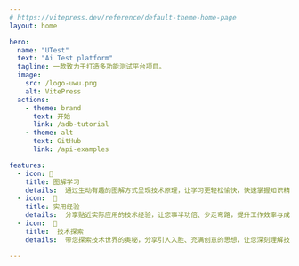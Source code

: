 ```yaml
---
# https://vitepress.dev/reference/default-theme-home-page
layout: home

hero:
  name: "UTest"
  text: "Ai Test platform"
  tagline: 一款致力于打造多功能测试平台项目。
  image:
    src: /logo-uwu.png
    alt: VitePress
  actions:
    - theme: brand
      text: 开始
      link: /adb-tutorial
    - theme: alt
      text: GitHub
      link: /api-examples

features:
  - icon: 📝
    title: 图解学习
    details:  通过生动有趣的图解方式呈现技术原理，让学习更轻松愉快，快速掌握知识精髓。
  - icon:  🚀
    title: 实用经验
    details:  分享贴近实际应用的技术经验，让您事半功倍、少走弯路，提升工作效率与成就感。
  - icon:  🌟
    title:  技术探索
    details:  带您探索技术世界的奥秘，分享引人入胜、充满创意的思想，让您深刻理解技术变革的驱动力。

---
```

<script setup lang="ts">
  import { onMounted } from 'vue'
  import { version } from '.vitepress/theme/untils/version'
 
  onMounted(() => {
    version()
  })
</script>

<confetti />


